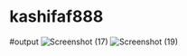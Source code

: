# kashifaf888

#output
![Screenshot (17)](https://github.com/user-attachments/assets/17fa5ae7-59db-471a-956b-22d01c43a741)
![Screenshot (19)](https://github.com/user-attachments/assets/fc521360-529c-4855-b9ae-ed74586e0699)
